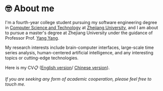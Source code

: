 <!-- I'm a first-year student pursuing my Academic Master's degree in the college of [Computer Science and Technology](http://www.cs.zju.edu.cn/) at 
[Zhejiang University](http://www.zju.edu.cn/), fortunately advised by Prof. [Yang Yang](http://yangy.org/). 
I graduated from Zhejiang University with a Bachelor's degree in Computer Science and Technology.-->
# 🤓 **About me**

I'm a fourth-year college student pursuing my software engineering degree in [Computer Science and Technology](http://www.cs.zju.edu.cn/) at [Zhejiang University](http://www.zju.edu.cn/),  and I am about to pursue a master's degree at Zhejiang University under the guidance of Professor Prof. [Yang Yang](http://yangy.org/).

My research interests include brain-computer interfaces, large-scale time series analysis, human-centered artificial intelligence, and any interesting topics or cutting-edge technologies.

<!-- I have published several papers  -->
<!-- <a href=''><img src=""></a>
at the top international AI conferences such as KDD, NeurIPS, AAAI. -->
Here is my CV📋 (<a target="_blank"  href="_pages\includes\Personal_Profile.pdf">English version</a>/
<a target="_blank"  href="_pages\includes\Fanqi_CV_cn.pdf">Chinese version</a>).

*If you are seeking any form of academic cooperation, please feel free to touch me.*